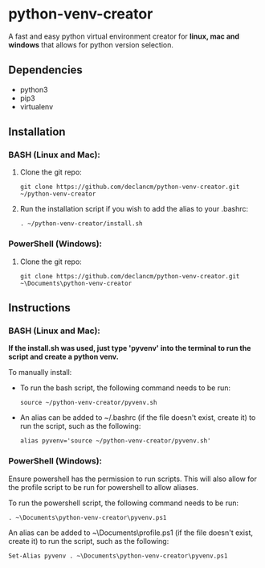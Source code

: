 # python-venv-creator
A fast and easy python virtual environment creator for **linux, mac and windows** that allows for python version selection.

## Dependencies

- python3
- pip3
- virtualenv

## Installation

### BASH (Linux and Mac):

1. Clone the git repo:

       git clone https://github.com/declancm/python-venv-creator.git ~/python-venv-creator

2. Run the installation script if you wish to add the alias to your .bashrc:

       . ~/python-venv-creator/install.sh

### PowerShell (Windows):

1. Clone the git repo:

       git clone https://github.com/declancm/python-venv-creator.git ~\Documents\python-venv-creator

## Instructions

### BASH (Linux and Mac):

**If the install.sh was used, just type 'pyvenv' into the terminal to run the script and create a python venv.**

To manually install:

- To run the bash script, the following command needs to be run:

      source ~/python-venv-creator/pyvenv.sh

- An alias can be added to ~/.bashrc (if the file doesn't exist, create it) to run the script, such as the following:

      alias pyvenv='source ~/python-venv-creator/pyvenv.sh'

### PowerShell (Windows):

Ensure powershell has the permission to run scripts. This will also allow for the profile script to be run for powershell to allow aliases.

To run the powershell script, the following command needs to be run:

    . ~\Documents\python-venv-creator\pyvenv.ps1

An alias can be added to ~\Documents\profile.ps1 (if the file doesn't exist, create it) to run the script, such as the following:

    Set-Alias pyvenv . ~\Documents\python-venv-creator\pyvenv.ps1

